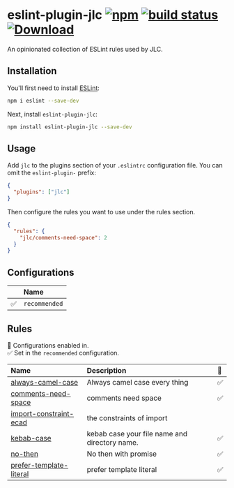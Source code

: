 # eslint-plugin-jlc [![npm](https://img.shields.io/npm/v/eslint-plugin-jlc.svg)](https://www.npmjs.com/package/eslint-plugin-jlc) [![build status](https://github.com/zengxiaoluan/eslint-plugin-jlc/actions/workflows/node.js.yml/badge.svg?branch=main)](https://github.com/zengxiaoluan/eslint-plugin-jlc/actions/workflows/node.js.yml) [![Download](https://img.shields.io/npm/dm/eslint-plugin-jlc)](https://www.npmjs.com/package/eslint-plugin-jlc)

An opinionated collection of ESLint rules used by JLC.

## Installation

You'll first need to install [ESLint](https://eslint.org/):

```sh
npm i eslint --save-dev
```

Next, install `eslint-plugin-jlc`:

```sh
npm install eslint-plugin-jlc --save-dev
```

## Usage

Add `jlc` to the plugins section of your `.eslintrc` configuration file. You can omit the `eslint-plugin-` prefix:

```json
{
  "plugins": ["jlc"]
}
```

Then configure the rules you want to use under the rules section.

```json
{
  "rules": {
    "jlc/comments-need-space": 2
  }
}
```

## Configurations

<!-- begin auto-generated configs list -->

|    | Name          |
| :- | :------------ |
| ✅  | `recommended` |

<!-- end auto-generated configs list -->

## Rules

<!-- begin auto-generated rules list -->

💼 Configurations enabled in.\
✅ Set in the `recommended` configuration.

| Name                                                             | Description                                   | 💼 |
| :--------------------------------------------------------------- | :-------------------------------------------- | :- |
| [always-camel-case](docs/rules/always-camel-case.md)             | Always camel case every thing                 | ✅  |
| [comments-need-space](docs/rules/comments-need-space.md)         | comments need space                           | ✅  |
| [import-constraint-ecad](docs/rules/import-constraint-ecad.md)   | the constraints of import                     |    |
| [kebab-case](docs/rules/kebab-case.md)                           | kebab case your file name and directory name. | ✅  |
| [no-then](docs/rules/no-then.md)                                 | No then with promise                          | ✅  |
| [prefer-template-literal](docs/rules/prefer-template-literal.md) | prefer template literal                       | ✅  |

<!-- end auto-generated rules list -->
